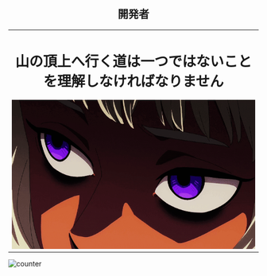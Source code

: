 <h2 align="center">開発者</h2> 
<table align="center">
 <tr>
   <td align="center">
      <h1>山の頂上へ行く道は一つではないことを理解しなければなりません</h1>
      <a> 
         <img src="./img/thistle.gif" width="600px" height="300"/>  
      </a>
   </td>
 </tr>
</table>

![counter](https://count.getloli.com/get/@DanielBrisch?theme=rule34)








